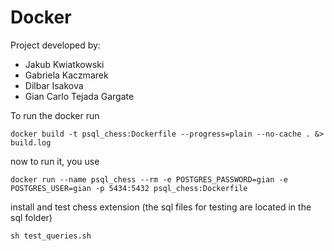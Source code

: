 # Docker
Project developed by:
* Jakub Kwiatkowski
* Gabriela Kaczmarek
* Dilbar Isakova
* Gian Carlo Tejada Gargate

To run the docker run 
```
docker build -t psql_chess:Dockerfile --progress=plain --no-cache . &> build.log
```

now to run it, you use 
```
docker run --name psql_chess --rm -e POSTGRES_PASSWORD=gian -e POSTGRES_USER=gian -p 5434:5432 psql_chess:Dockerfile
```

install and test chess extension (the sql files for testing are located in the sql folder)

```
sh test_queries.sh
```

